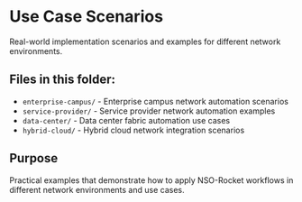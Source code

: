 # Use Case Scenarios

Real-world implementation scenarios and examples for different network environments.

## Files in this folder:
- `enterprise-campus/` - Enterprise campus network automation scenarios
- `service-provider/` - Service provider network automation examples
- `data-center/` - Data center fabric automation use cases
- `hybrid-cloud/` - Hybrid cloud network integration scenarios

## Purpose
Practical examples that demonstrate how to apply NSO-Rocket workflows in different network environments and use cases.
